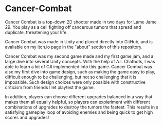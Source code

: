 # Cancer-Combat

Cancer Combat is a top-down 2D shooter made in two days for
Lame Jame 29. You play as a cell fighting off
cancerous tumors that spread and duplicate,
threatening your life.

Cancer Combat was made in Unity and placed directly into GitHub,
and is avaliable on my Itch.io page in the "about" section of
this repository.

Cancer Combat was my second game made and my first game jam,
and a large dive into several Unity concepts. With the help
of A.I. Chatbots, I was able to learn a lot of C# implemented
into this game. Cancer Combat was also my first dive into game
design, such as making the game easy to play, difficult enough
to be challenging, but not so challenging that it is impossible.
Such design choices were only possible with constructive
criticism from friends I let playtest the game.

In addition, players can choose different upgrades balanced in
a way that makes them all equally helpful, so players can expieriment
with different combinations of upgrades to destroy the tumors the fastest.
This results in a satisfying gameplay loop of avoiding enemies
and being quick to get high scores and upgrades!
